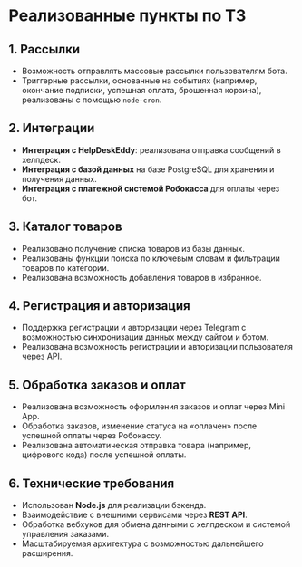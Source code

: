 # Реализованные пункты по ТЗ

## 1. Рассылки
- Возможность отправлять массовые рассылки пользователям бота.
- Триггерные рассылки, основанные на событиях (например, окончание подписки, успешная оплата, брошенная корзина), реализованы с помощью `node-cron`.

## 2. Интеграции
- **Интеграция с HelpDeskEddy**: реализована отправка сообщений в хелпдеск.
- **Интеграция с базой данных** на базе PostgreSQL для хранения и получения данных.
- **Интеграция с платежной системой Робокасса** для оплаты через бот.

## 3. Каталог товаров
- Реализовано получение списка товаров из базы данных.
- Реализованы функции поиска по ключевым словам и фильтрации товаров по категории.
- Реализована возможность добавления товаров в избранное.
  
## 4. Регистрация и авторизация
- Поддержка регистрации и авторизации через Telegram с возможностью синхронизации данных между сайтом и ботом.
- Реализована возможность регистрации и авторизации пользователя через API.

## 5. Обработка заказов и оплат
- Реализована возможность оформления заказов и оплат через Mini App.
- Обработка заказов, изменение статуса на «оплачен» после успешной оплаты через Робокассу.
- Реализована автоматическая отправка товара (например, цифрового кода) после успешной оплаты.

## 6. Технические требования
- Использован **Node.js** для реализации бэкенда.
- Взаимодействие с внешними сервисами через **REST API**.
- Обработка вебхуков для обмена данными с хелпдеском и системой управления заказами.
- Масштабируемая архитектура с возможностью дальнейшего расширения.

 
 

